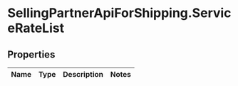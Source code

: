 # SellingPartnerApiForShipping.ServiceRateList

## Properties
Name | Type | Description | Notes
------------ | ------------- | ------------- | -------------
